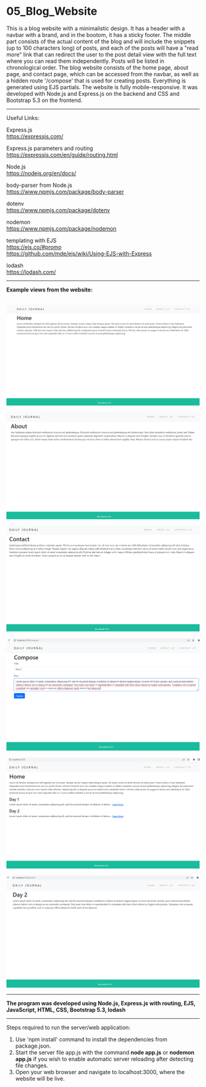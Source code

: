 # 05_Blog_Website

This is a blog website with a minimalistic design. It has a header with a navbar with a brand, and in the bootom, it has a sticky footer. The middle part consists of the actual content of the blog and will include the snippets (up to 100 characters long) of posts, and each of the posts will have a "read more" link that can redirect the user to the post detail view with the full text where you can read them independently. Posts will be listed in chronological order. The blog website consists of the home page, about page, and contact page, which can be accessed from the navbar, as well as a hidden route '/compose' that is used for creating posts. Everything is generated using EJS partials. The website is fully mobile-responsive. It was developed with Node.js and Express.js on the backend and CSS and Bootstrap 5.3 on the frontend. 

---

Useful Links:

Express.js</br>
https://expressjs.com/</br>

Express.js parameters and routing</br>
https://expressjs.com/en/guide/routing.html</br>

Node.js</br>
https://nodejs.org/en/docs/</br>

body-parser from Node.js</br>
https://www.npmjs.com/package/body-parser</br>

dotenv</br>
https://www.npmjs.com/package/dotenv</br>

nodemon</br>
https://www.npmjs.com/package/nodemon</br>

templating with EJS</br>
https://ejs.co/#promo</br>
https://github.com/mde/ejs/wiki/Using-EJS-with-Express</br>

lodash</br>
https://lodash.com/</br>

---

**Example views from the website:**</br>
</br>


![Screenshot](docs/img/01_img.png)</br>


![Screenshot](docs/img/02_img.png)</br>


![Screenshot](docs/img/03_img.png)</br>


![Screenshot](docs/img/04_img.png)</br>


![Screenshot](docs/img/05_img.png)</br>


![Screenshot](docs/img/06_img.png)</br>

---

**The program was developed using Node.js, Express.js with routing, EJS, JavaScript, HTML, CSS, Bootstrap 5.3, lodash**

---

Steps required to run the server/web application:</br>
1. Use 'npm install' command to install the dependencies from package.json.</br>
2. Start the server file app.js with the command **node app.js** or **nodemon app.js** if you wish to enable automatic server reloading after detecting file changes.</br>
3. Open your web browser and navigate to localhost:3000, where the website will be live.</br>
